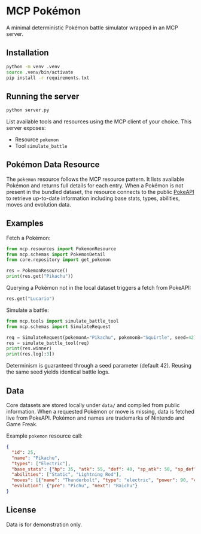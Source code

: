# MCP Pokémon

A minimal deterministic Pokémon battle simulator wrapped in an MCP server.

## Installation

```bash
python -m venv .venv
source .venv/bin/activate
pip install -r requirements.txt
```

## Running the server

```bash
python server.py
```

List available tools and resources using the MCP client of your choice. This server exposes:

- Resource `pokemon`
- Tool `simulate_battle`

## Pokémon Data Resource

The `pokemon` resource follows the MCP resource pattern. It lists available
Pokémon and returns full details for each entry. When a Pokémon is not present
in the bundled dataset, the resource connects to the public [PokeAPI](https://pokeapi.co/)
to retrieve up-to-date information including base stats, types, abilities, moves
and evolution data.

## Examples

Fetch a Pokémon:

```python
from mcp.resources import PokemonResource
from mcp.schemas import PokemonDetail
from core.repository import get_pokemon

res = PokemonResource()
print(res.get("Pikachu"))
```

Querying a Pokémon not in the local dataset triggers a fetch from PokeAPI:

```python
res.get("Lucario")
```

Simulate a battle:

```python
from mcp.tools import simulate_battle_tool
from mcp.schemas import SimulateRequest

req = SimulateRequest(pokemonA="Pikachu", pokemonB="Squirtle", seed=42)
res = simulate_battle_tool(req)
print(res.winner)
print(res.log[:3])
```

Determinism is guaranteed through a seed parameter (default 42). Reusing the same seed yields identical battle logs.

## Data

Core datasets are stored locally under `data/` and compiled from public information.
When a requested Pokémon or move is missing, data is fetched live from PokeAPI.
Pokémon and names are trademarks of Nintendo and Game Freak.

Example `pokemon` resource call:

```json
{
  "id": 25,
  "name": "Pikachu",
  "types": ["Electric"],
  "base_stats": {"hp": 35, "atk": 55, "def": 40, "sp_atk": 50, "sp_def": 50, "speed": 90},
  "abilities": ["Static", "Lightning Rod"],
  "moves": [{"name": "Thunderbolt", "type": "electric", "power": 90, "category": "special", "accuracy": 100, "effect": "may_paralyze"}, ...],
  "evolution": {"pre": "Pichu", "next": "Raichu"}
}
```

## License

Data is for demonstration only.
